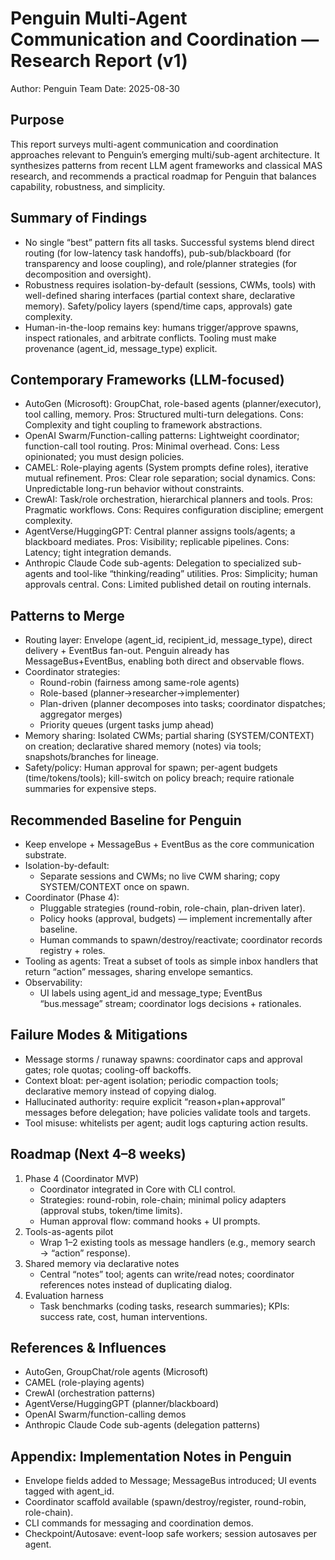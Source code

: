 # Penguin Multi-Agent Communication and Coordination — Research Report (v1)

Author: Penguin Team
Date: 2025-08-30

## Purpose
This report surveys multi-agent communication and coordination approaches relevant to Penguin’s emerging multi/sub-agent architecture. It synthesizes patterns from recent LLM agent frameworks and classical MAS research, and recommends a practical roadmap for Penguin that balances capability, robustness, and simplicity.

## Summary of Findings
- No single “best” pattern fits all tasks. Successful systems blend direct routing (for low-latency task handoffs), pub-sub/blackboard (for transparency and loose coupling), and role/planner strategies (for decomposition and oversight).
- Robustness requires isolation-by-default (sessions, CWMs, tools) with well-defined sharing interfaces (partial context share, declarative memory). Safety/policy layers (spend/time caps, approvals) gate complexity.
- Human-in-the-loop remains key: humans trigger/approve spawns, inspect rationales, and arbitrate conflicts. Tooling must make provenance (agent_id, message_type) explicit.

## Contemporary Frameworks (LLM-focused)
- AutoGen (Microsoft): GroupChat, role-based agents (planner/executor), tool calling, memory. Pros: Structured multi-turn delegations. Cons: Complexity and tight coupling to framework abstractions.
- OpenAI Swarm/Function-calling patterns: Lightweight coordinator; function-call tool routing. Pros: Minimal overhead. Cons: Less opinionated; you must design policies.
- CAMEL: Role-playing agents (System prompts define roles), iterative mutual refinement. Pros: Clear role separation; social dynamics. Cons: Unpredictable long-run behavior without constraints.
- CrewAI: Task/role orchestration, hierarchical planners and tools. Pros: Pragmatic workflows. Cons: Requires configuration discipline; emergent complexity.
- AgentVerse/HuggingGPT: Central planner assigns tools/agents; a blackboard mediates. Pros: Visibility; replicable pipelines. Cons: Latency; tight integration demands.
- Anthropic Claude Code sub-agents: Delegation to specialized sub-agents and tool-like “thinking/reading” utilities. Pros: Simplicity; human approvals central. Cons: Limited published detail on routing internals.

## Patterns to Merge
- Routing layer: Envelope (agent_id, recipient_id, message_type), direct delivery + EventBus fan-out. Penguin already has MessageBus+EventBus, enabling both direct and observable flows.
- Coordinator strategies: 
  - Round-robin (fairness among same-role agents)
  - Role-based (planner→researcher→implementer)
  - Plan-driven (planner decomposes into tasks; coordinator dispatches; aggregator merges)
  - Priority queues (urgent tasks jump ahead)
- Memory sharing: Isolated CWMs; partial sharing (SYSTEM/CONTEXT) on creation; declarative shared memory (notes) via tools; snapshots/branches for lineage.
- Safety/policy: Human approval for spawn; per-agent budgets (time/tokens/tools); kill-switch on policy breach; require rationale summaries for expensive steps.

## Recommended Baseline for Penguin
- Keep envelope + MessageBus + EventBus as the core communication substrate.
- Isolation-by-default:
  - Separate sessions and CWMs; no live CWM sharing; copy SYSTEM/CONTEXT once on spawn.
- Coordinator (Phase 4):
  - Pluggable strategies (round-robin, role-chain, plan-driven later).
  - Policy hooks (approval, budgets) — implement incrementally after baseline.
  - Human commands to spawn/destroy/reactivate; coordinator records registry + roles.
- Tooling as agents: Treat a subset of tools as simple inbox handlers that return “action” messages, sharing envelope semantics.
- Observability:
  - UI labels using agent_id and message_type; EventBus “bus.message” stream; coordinator logs decisions + rationales.

## Failure Modes & Mitigations
- Message storms / runaway spawns: coordinator caps and approval gates; role quotas; cooling-off backoffs.
- Context bloat: per-agent isolation; periodic compaction tools; declarative memory instead of copying dialog.
- Hallucinated authority: require explicit “reason+plan+approval” messages before delegation; have policies validate tools and targets.
- Tool misuse: whitelists per agent; audit logs capturing action results.

## Roadmap (Next 4–8 weeks)
1. Phase 4 (Coordinator MVP)
   - Coordinator integrated in Core with CLI control.
   - Strategies: round-robin, role-chain; minimal policy adapters (approval stubs, token/time limits).
   - Human approval flow: command hooks + UI prompts.
2. Tools-as-agents pilot
   - Wrap 1–2 existing tools as message handlers (e.g., memory search → “action” response).
3. Shared memory via declarative notes
   - Central “notes” tool; agents can write/read notes; coordinator references notes instead of duplicating dialog.
4. Evaluation harness
   - Task benchmarks (coding tasks, research summaries); KPIs: success rate, cost, human interventions.

## References & Influences
- AutoGen, GroupChat/role agents (Microsoft)
- CAMEL (role-playing agents)
- CrewAI (orchestration patterns)
- AgentVerse/HuggingGPT (planner/blackboard)
- OpenAI Swarm/function-calling demos
- Anthropic Claude Code sub-agents (delegation patterns)

## Appendix: Implementation Notes in Penguin
- Envelope fields added to Message; MessageBus introduced; UI events tagged with agent_id.
- Coordinator scaffold available (spawn/destroy/register, round-robin, role-chain).
- CLI commands for messaging and coordination demos.
- Checkpoint/Autosave: event-loop safe workers; session autosaves per agent.

